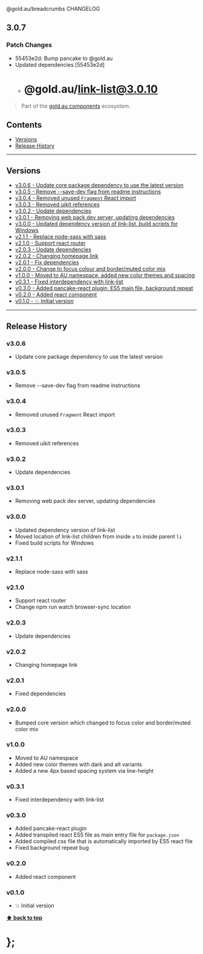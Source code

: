 @gold.au/breadcrumbs CHANGELOG

## 3.0.7

### Patch Changes

- 55453e2d: Bump pancake to @gold.au
- Updated dependencies [55453e2d]
  - # @gold.au/link-list@3.0.10

> Part of the [gold.au components](https://github.com/designsystemau/gold-design-system/) ecosystem.

## Contents

- [Versions](#install)
- [Release History](#release-history)

---

## Versions

- [v3.0.6 - Update core package dependency to use the latest version](#v306)
- [v3.0.5 - Remove --save-dev flag from readme instructions](#v305)
- [v3.0.4 - Removed unused `Fragment` React import](#v304)
- [v3.0.3 - Removed uikit references](#v303)
- [v3.0.2 - Update dependencies](#v302)
- [v3.0.1 - Removing web pack dev server, updating dependencies](#v301)
- [v3.0.0 - Updated dependency version of link-list, build scripts for Windows](#v300)
- [v2.1.1 - Replace node-sass with sass](#v211)
- [v2.1.0 - Support react router](#v210)
- [v2.0.3 - Update dependencies](#v203)
- [v2.0.2 - Changing homepage link](#v202)
- [v2.0.1 - Fix dependencies](#v201)
- [v2.0.0 - Change to focus colour and border/muted color mix](#v200)
- [v1.0.0 - Moved to AU namespace, added new color themes and spacing](#v100)
- [v0.3.1 - Fixed interdependency with link-list](#v031)
- [v0.3.0 - Added pancake-react plugin, ES5 main file, background repeat](#v030)
- [v0.2.0 - Added react component](#v020)
- [v0.1.0 - 💥 Initial version](#v010)

---

## Release History

### v3.0.6

- Update core package dependency to use the latest version

### v3.0.5

- Remove --save-dev flag from readme instructions

### v3.0.4

- Removed unused `Fragment` React import

### v3.0.3

- Removed uikit references

### v3.0.2

- Update dependencies

### v3.0.1

- Removing web pack dev server, updating dependencies

### v3.0.0

- Updated dependency version of link-list
- Moved location of link-list children from inside `a` to inside parent `li`
- Fixed build scripts for Windows

### v2.1.1

- Replace node-sass with sass

### v2.1.0

- Support react router
- Change npm run watch browser-sync location

### v2.0.3

- Update dependencies

### v2.0.2

- Changing homepage link

### v2.0.1

- Fixed dependencies

### v2.0.0

- Bumped core version which changed to focus color and border/muted color mix

### v1.0.0

- Moved to AU namespace
- Added new color themes with dark and alt variants
- Added a new 4px based spacing system via line-height

### v0.3.1

- Fixed interdependency with link-list

### v0.3.0

- Added pancake-react plugin
- Added transpiled react ES5 file as main entry file for `package.json`
- Added compiled css file that is automatically imported by ES5 react file
- Fixed background repeat bug

### v0.2.0

- Added react component

### v0.1.0

- 💥 Initial version

**[⬆ back to top](#contents)**

# };

